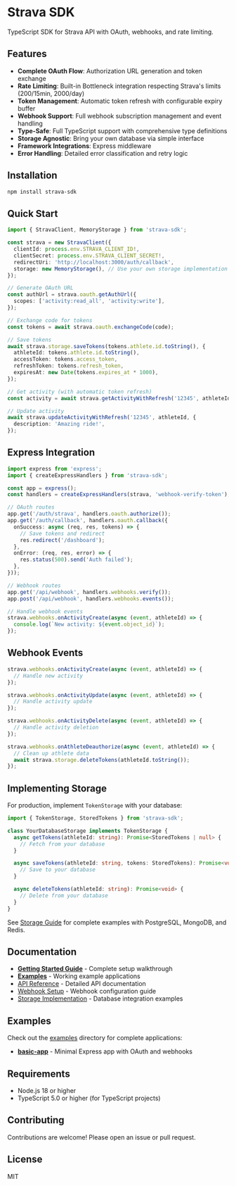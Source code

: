 # Strava SDK

TypeScript SDK for Strava API with OAuth, webhooks, and rate limiting.

## Features

- **Complete OAuth Flow**: Authorization URL generation and token exchange
- **Rate Limiting**: Built-in Bottleneck integration respecting Strava's limits (200/15min, 2000/day)
- **Token Management**: Automatic token refresh with configurable expiry buffer
- **Webhook Support**: Full webhook subscription management and event handling
- **Type-Safe**: Full TypeScript support with comprehensive type definitions
- **Storage Agnostic**: Bring your own database via simple interface
- **Framework Integrations**: Express middleware 
- **Error Handling**: Detailed error classification and retry logic

## Installation

```bash
npm install strava-sdk
```

## Quick Start

```typescript
import { StravaClient, MemoryStorage } from 'strava-sdk';

const strava = new StravaClient({
  clientId: process.env.STRAVA_CLIENT_ID!,
  clientSecret: process.env.STRAVA_CLIENT_SECRET!,
  redirectUri: 'http://localhost:3000/auth/callback',
  storage: new MemoryStorage(), // Use your own storage implementation
});

// Generate OAuth URL
const authUrl = strava.oauth.getAuthUrl({
  scopes: ['activity:read_all', 'activity:write'],
});

// Exchange code for tokens
const tokens = await strava.oauth.exchangeCode(code);

// Save tokens
await strava.storage.saveTokens(tokens.athlete.id.toString(), {
  athleteId: tokens.athlete.id.toString(),
  accessToken: tokens.access_token,
  refreshToken: tokens.refresh_token,
  expiresAt: new Date(tokens.expires_at * 1000),
});

// Get activity (with automatic token refresh)
const activity = await strava.getActivityWithRefresh('12345', athleteId);

// Update activity
await strava.updateActivityWithRefresh('12345', athleteId, {
  description: 'Amazing ride!',
});
```

## Express Integration

```typescript
import express from 'express';
import { createExpressHandlers } from 'strava-sdk';

const app = express();
const handlers = createExpressHandlers(strava, 'webhook-verify-token');

// OAuth routes
app.get('/auth/strava', handlers.oauth.authorize());
app.get('/auth/callback', handlers.oauth.callback({
  onSuccess: async (req, res, tokens) => {
    // Save tokens and redirect
    res.redirect('/dashboard');
  },
  onError: (req, res, error) => {
    res.status(500).send('Auth failed');
  },
}));

// Webhook routes
app.get('/api/webhook', handlers.webhooks.verify());
app.post('/api/webhook', handlers.webhooks.events());

// Handle webhook events
strava.webhooks.onActivityCreate(async (event, athleteId) => {
  console.log(`New activity: ${event.object_id}`);
});
```

## Webhook Events

```typescript
strava.webhooks.onActivityCreate(async (event, athleteId) => {
  // Handle new activity
});

strava.webhooks.onActivityUpdate(async (event, athleteId) => {
  // Handle activity update
});

strava.webhooks.onActivityDelete(async (event, athleteId) => {
  // Handle activity deletion
});

strava.webhooks.onAthleteDeauthorize(async (event, athleteId) => {
  // Clean up athlete data
  await strava.storage.deleteTokens(athleteId.toString());
});
```

## Implementing Storage

For production, implement `TokenStorage` with your database:

```typescript
import { TokenStorage, StoredTokens } from 'strava-sdk';

class YourDatabaseStorage implements TokenStorage {
  async getTokens(athleteId: string): Promise<StoredTokens | null> {
    // Fetch from your database
  }

  async saveTokens(athleteId: string, tokens: StoredTokens): Promise<void> {
    // Save to your database
  }

  async deleteTokens(athleteId: string): Promise<void> {
    // Delete from your database
  }
}
```

See [Storage Guide](./docs/storage.md) for complete examples with PostgreSQL, MongoDB, and Redis.

## Documentation

- **[Getting Started Guide](./docs/getting-started.md)** - Complete setup walkthrough
- **[Examples](./examples/)** - Working example applications
- [API Reference](./docs/api-reference.md) - Detailed API documentation
- [Webhook Setup](./docs/webhooks.md) - Webhook configuration guide
- [Storage Implementation](./docs/storage.md) - Database integration examples

## Examples

Check out the [examples](./examples/) directory for complete applications:

- **[basic-app](./examples/basic-app/)** - Minimal Express app with OAuth and webhooks

## Requirements

- Node.js 18 or higher
- TypeScript 5.0 or higher (for TypeScript projects)

## Contributing

Contributions are welcome! Please open an issue or pull request.

## License

MIT
